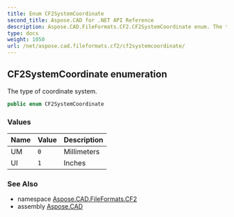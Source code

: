 ```yaml
---
title: Enum CF2SystemCoordinate
second_title: Aspose.CAD for .NET API Reference
description: Aspose.CAD.FileFormats.CF2.CF2SystemCoordinate enum. The type of coordinate system
type: docs
weight: 1050
url: /net/aspose.cad.fileformats.cf2/cf2systemcoordinate/
---
```

## CF2SystemCoordinate enumeration

The type of coordinate system.

```csharp
public enum CF2SystemCoordinate
```

### Values

| Name | Value | Description |
| --- | --- | --- |
| UM | `0` | Millimeters |
| UI | `1` | Inches |

### See Also

* namespace [Aspose.CAD.FileFormats.CF2](../../aspose.cad.fileformats.cf2/)
* assembly [Aspose.CAD](../../)


